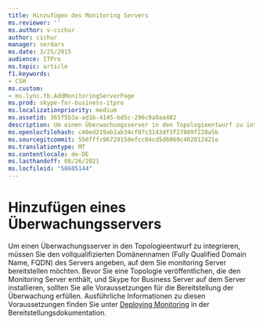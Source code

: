 ```yaml
---
title: Hinzufügen des Monitoring Servers
ms.reviewer: ''
ms.author: v-cichur
author: cichur
manager: serdars
ms.date: 3/25/2015
audience: ITPro
ms.topic: article
f1.keywords:
- CSH
ms.custom:
- ms.lync.tb.AddMonitoringServerPage
ms.prod: skype-for-business-itpro
ms.localizationpriority: medium
ms.assetid: 365f5b3a-ad1b-4145-bd5c-296c9a0aa482
description: Um einen Überwachungsserver in den Topologieentwurf zu integrieren, müssen Sie den vollqualifizierten Domänennamen (Fully Qualified Domain Name, FQDN) des Servers angeben, auf dem Sie monitoring Server bereitstellen möchten. Bevor Sie eine Topologie veröffentlichen, die den Monitoring Server enthält, und Skype for Business Server auf dem Server installieren, sollten Sie alle Voraussetzungen für die Bereitstellung der Überwachung erfüllen. Ausführliche Informationen zu diesen Voraussetzungen finden Sie unter Deploying Monitoring in der Bereitstellungsdokumentation.
ms.openlocfilehash: c40ed219ab1ab34cf07c3143df3f27889f228a5b
ms.sourcegitcommit: 556fffc96729150efcc04cd5d6069c402012421e
ms.translationtype: MT
ms.contentlocale: de-DE
ms.lasthandoff: 08/26/2021
ms.locfileid: "58605144"
---
```

# <a name="add-monitoring-server"></a>Hinzufügen eines Überwachungsservers

Um einen Überwachungsserver in den Topologieentwurf zu integrieren, müssen Sie den vollqualifizierten Domänennamen (Fully Qualified Domain Name, FQDN) des Servers angeben, auf dem Sie monitoring Server bereitstellen möchten. Bevor Sie eine Topologie veröffentlichen, die den Monitoring Server enthält, und Skype for Business Server auf dem Server installieren, sollten Sie alle Voraussetzungen für die Bereitstellung der Überwachung erfüllen. Ausführliche Informationen zu diesen Voraussetzungen finden Sie unter [Deploying Monitoring](/previous-versions/office/lync-server-2013/lync-server-2013-deploying-monitoring) in der Bereitstellungsdokumentation.